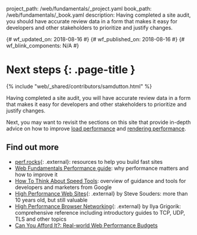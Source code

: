 project_path: /web/fundamentals/_project.yaml book_path: /web/fundamentals/_book.yaml description: Having completed a site audit, you should have accurate review data in a form that makes it easy for developers and other stakeholders to prioritize and justify changes.

{# wf_updated_on: 2018-08-16 #} {# wf_published_on: 2018-08-16 #} {# wf_blink_components: N/A #}

# Next steps {: .page-title }

{% include "web/_shared/contributors/samdutton.html" %}

Having completed a site audit, you will have accurate review data in a form that makes it easy for developers and other stakeholders to prioritize and justify changes.

Next, you may want to revisit the sections on this site that provide in-depth advice on how to improve [load performance](http://localhost:8080/web/fundamentals/performance/get-started/) and [rendering performance](http://localhost:8080/web/fundamentals/performance/rendering/).

## Find out more

* [perf.rocks](http://perf.rocks/articles){: .external}: resources to help you build fast sites
* [Web Fundamentals Performance guide](/web/fundamentals/performance): why performance matters and how to improve it
* [How To Think About Speed Tools](/web/fundamentals/performance/speed-tools/): overview of guidance and tools for developers and marketers from Google
* [High Performance Web Sites](http://stevesouders.com/hpws/){: .external} by Steve Souders: more than 10 years old, but still valuable
* [High Performance Browser Networking](https://hpbn.co/){: .external} by Ilya Grigorik: comprehensive reference including introductory guides to TCP, UDP, TLS and other topics
* [Can You Afford It?: Real-world Web Performance Budgets](https://infrequently.org/2017/10/can-you-afford-it-real-world-web-performance-budgets)